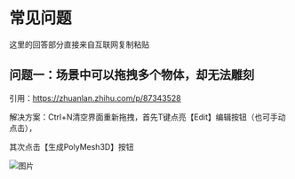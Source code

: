# 常见问题

这里的回答部分直接来自互联网复制粘贴

## 问题一：场景中可以拖拽多个物体，却无法雕刻

引用：https://zhuanlan.zhihu.com/p/87343528

解决方案：Ctrl+N清空界面重新拖拽，首先T键点亮【Edit】编辑按钮（也可手动点击），

其次点击【生成PolyMesh3D】按钮

![图片](./Images/v2-d380bdd1da702dd6988b63d94b1cdf9b_r.jpg)
